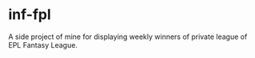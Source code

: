 # inf-fpl

A side project of mine for displaying weekly winners of private league of EPL Fantasy League.
